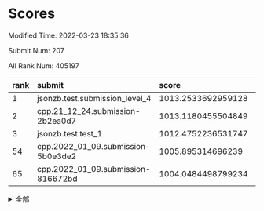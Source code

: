 # Scores

Modified Time: 2022-03-23 18:35:36

Submit Num: 207

All Rank Num: 405197

| rank |               submit               |       score        |       sigma        | pk_num |
| :--- | :--------------------------------- | :----------------- | :----------------- | :----- |
| 1    | jsonzb.test.submission_level_4     | 1013.2533692959128 | 0.7667805138009045 | 7832   |
| 2    | cpp.21_12_24.submission-2b2ea0d7   | 1013.1180455504849 | 0.795057827423285  | 7830   |
| 3    | jsonzb.test.test_1                 | 1012.4752236531747 | 0.8042731578475477 | 7830   |
| 54   | cpp.2022_01_09.submission-5b0e3de2 | 1005.895314696239  | 0.7266948013326013 | 7827   |
| 65   | cpp.2022_01_09.submission-816672bd | 1004.0484498799234 | 0.7276453983538609 | 7828   |


<details>
<summary>全部</summary>

| rank |                 submit                 |       score        |       sigma        | pk_num |
| :--- | :------------------------------------- | :----------------- | :----------------- | :----- |
| 1    | jsonzb.test.submission_level_4         | 1013.2533692959128 | 0.7667805138009045 | 7832   |
| 2    | cpp.21_12_24.submission-2b2ea0d7       | 1013.1180455504849 | 0.795057827423285  | 7830   |
| 3    | jsonzb.test.test_1                     | 1012.4752236531747 | 0.8042731578475477 | 7830   |
| 4    | gobigger.level_3.submission_level_3_15 | 1012.1470735469059 | 0.7872394279038984 | 7830   |
| 5    | gobigger.level_3.submission_level_3_25 | 1011.9386937589725 | 0.7695664207722217 | 7833   |
| 6    | gobigger.level_3.submission_level_3_0  | 1011.8696398443451 | 0.7862694781809266 | 7831   |
| 7    | gobigger.level_3.submission_level_3_47 | 1011.1943699086348 | 0.778336956918031  | 7830   |
| 8    | gobigger.level_3.submission_level_3_21 | 1011.0113343497262 | 0.750216812669649  | 7823   |
| 9    | gobigger.level_3.submission_level_3_12 | 1010.9116397323875 | 0.7760741532817391 | 7836   |
| 10   | gobigger.level_3.submission_level_3_4  | 1010.8649781137626 | 0.7556814206406738 | 7829   |
| 11   | gobigger.level_3.submission_level_3_38 | 1010.8429343947731 | 0.7547777373658972 | 7829   |
| 12   | gobigger.level_3.submission_level_3_41 | 1010.7777184408133 | 0.7735928449283751 | 7822   |
| 13   | gobigger.level_3.submission_level_3_1  | 1010.7770139007586 | 0.79369946777955   | 7832   |
| 14   | gobigger.level_3.submission_level_3_33 | 1010.7300383968691 | 0.7691046007584699 | 7829   |
| 15   | gobigger.level_3.submission_level_3_22 | 1010.6341478039457 | 0.7421340268773917 | 7831   |
| 16   | gobigger.level_3.submission_level_3_36 | 1010.6202626843651 | 0.7466702698565001 | 7824   |
| 17   | gobigger.level_3.submission_level_3_49 | 1010.5847802224048 | 0.7428588593850644 | 7830   |
| 18   | gobigger.level_3.submission_level_3_29 | 1010.580386849494  | 0.7538717191922044 | 7829   |
| 19   | gobigger.level_3.submission_level_3_26 | 1010.5776510251795 | 0.7555418521180408 | 7834   |
| 20   | gobigger.level_3.submission_level_3_9  | 1010.4947634755699 | 0.7689013910157014 | 7831   |
| 21   | gobigger.level_3.submission_level_3_39 | 1010.49473997829   | 0.7557224166753179 | 7833   |
| 22   | gobigger.level_3.submission_level_3_5  | 1010.438164629482  | 0.7587231005025183 | 7832   |
| 23   | gobigger.level_3.submission_level_3_11 | 1010.4318701704394 | 0.7498888635016524 | 7829   |
| 24   | gobigger.level_3.submission_level_3_6  | 1010.3173807564807 | 0.7784076894718197 | 7830   |
| 25   | gobigger.level_3.submission_level_3_24 | 1010.3165434462094 | 0.7781229353484028 | 7828   |
| 26   | gobigger.level_3.submission_level_3_27 | 1010.2757544811739 | 0.7706689149818129 | 7834   |
| 27   | gobigger.level_3.submission_level_3_28 | 1010.2416523757528 | 0.7565301102884807 | 7829   |
| 28   | gobigger.level_3.submission_level_3_44 | 1010.2162986744283 | 0.7540269119409969 | 7837   |
| 29   | gobigger.level_3.submission_level_3_34 | 1010.0890832353741 | 0.7650849191562564 | 7825   |
| 30   | gobigger.level_3.submission_level_3_7  | 1010.0596330029379 | 0.7669771279919391 | 7830   |
| 31   | gobigger.level_3.submission_level_3_2  | 1010.0231170292218 | 0.7441418052687516 | 7832   |
| 32   | gobigger.level_3.submission_level_3_42 | 1009.9973127313904 | 0.7615269829420362 | 7828   |
| 33   | gobigger.level_3.submission_level_3_13 | 1009.955028173111  | 0.7423077716834329 | 7829   |
| 34   | gobigger.level_3.submission_level_3_14 | 1009.9244117076743 | 0.7658244926213241 | 7828   |
| 35   | gobigger.level_3.submission_level_3_23 | 1009.913167652879  | 0.7558343495971283 | 7832   |
| 36   | gobigger.level_3.submission_level_3_30 | 1009.8870914366264 | 0.7501264673162097 | 7830   |
| 37   | gobigger.level_3.submission_level_3_45 | 1009.8533189191174 | 0.7473009299369963 | 7835   |
| 38   | gobigger.level_3.submission_level_3_20 | 1009.8270879843473 | 0.7362636831704902 | 7830   |
| 39   | gobigger.level_3.submission_level_3_43 | 1009.7116051789067 | 0.7645907722633078 | 7834   |
| 40   | gobigger.level_3.submission_level_3_19 | 1009.6084001754465 | 0.7663599195522347 | 7823   |
| 41   | gobigger.level_3.submission_level_3_40 | 1009.5291763772925 | 0.7539384295075348 | 7830   |
| 42   | gobigger.level_3.submission_level_3_35 | 1009.4486274639942 | 0.7458400500111311 | 7830   |
| 43   | gobigger.level_3.submission_level_3_3  | 1009.2200439816227 | 0.766689572300437  | 7824   |
| 44   | gobigger.level_3.submission_level_3_17 | 1009.1003547662015 | 0.7274786926724153 | 7830   |
| 45   | gobigger.level_3.submission_level_3_16 | 1009.0528909856756 | 0.7375480159287344 | 7834   |
| 46   | gobigger.level_3.submission_level_3_8  | 1008.8656052184754 | 0.731041649410319  | 7826   |
| 47   | gobigger.level_3.submission_level_3_10 | 1008.8416342706822 | 0.7276542990739007 | 7831   |
| 48   | gobigger.level_3.submission_level_3_31 | 1008.8147755700007 | 0.7387769254411289 | 7833   |
| 49   | gobigger.level_3.submission_level_3_18 | 1008.5456917236233 | 0.7563462147714921 | 7831   |
| 50   | gobigger.level_3.submission_level_3_37 | 1008.35127799209   | 0.7423714770449593 | 7828   |
| 51   | gobigger.level_3.submission_level_3_48 | 1008.270291422012  | 0.7673356024517065 | 7827   |
| 52   | gobigger.level_3.submission_level_3_46 | 1007.989847701742  | 0.7422937917178771 | 7829   |
| 53   | gobigger.level_3.submission_level_3_32 | 1007.7274497118359 | 0.7374961439762101 | 7831   |
| 54   | cpp.2022_01_09.submission-5b0e3de2     | 1005.895314696239  | 0.7266948013326013 | 7827   |
| 55   | gobigger.level_1.submission_level_1_3  | 1005.6539750952478 | 0.7326225724813888 | 7825   |
| 56   | gobigger.level_1.submission_level_1_30 | 1004.8343361166777 | 0.7205294731968228 | 7823   |
| 57   | gobigger.level_1.submission_level_1_37 | 1004.6894288994073 | 0.7285070515037735 | 7833   |
| 58   | gobigger.level_1.submission_level_1_47 | 1004.6659153334042 | 0.7163587009975946 | 7828   |
| 59   | gobigger.level_1.submission_level_1_41 | 1004.5217585380627 | 0.7156213006075556 | 7825   |
| 60   | gobigger.level_1.submission_level_1_20 | 1004.4083063637506 | 0.7150417352098725 | 7825   |
| 61   | gobigger.level_1.submission_level_1_4  | 1004.3887566080318 | 0.7229322443548036 | 7828   |
| 62   | gobigger.level_1.submission_level_1_43 | 1004.3693876953154 | 0.7424652651229058 | 7831   |
| 63   | gobigger.level_1.submission_level_1_14 | 1004.285852891025  | 0.7292526952451337 | 7832   |
| 64   | gobigger.level_1.submission_level_1_42 | 1004.1180846775641 | 0.705480125854108  | 7830   |
| 65   | cpp.2022_01_09.submission-816672bd     | 1004.0484498799234 | 0.7276453983538609 | 7828   |
| 66   | gobigger.level_1.submission_level_1_34 | 1004.0014131118639 | 0.7197167159305959 | 7830   |
| 67   | gobigger.level_1.submission_level_1_11 | 1003.9173054853911 | 0.7068639097997517 | 7834   |
| 68   | gobigger.level_1.submission_level_1_19 | 1003.7709615935106 | 0.7252084098254632 | 7825   |
| 69   | gobigger.level_1.submission_level_1_13 | 1003.7189200895648 | 0.7139415363216294 | 7829   |
| 70   | gobigger.level_1.submission_level_1_31 | 1003.6585607711594 | 0.7173016464529564 | 7837   |
| 71   | gobigger.level_1.submission_level_1_33 | 1003.6268805571714 | 0.7155321292866571 | 7827   |
| 72   | gobigger.level_1.submission_level_1_5  | 1003.620444149775  | 0.7184678866652165 | 7829   |
| 73   | gobigger.level_1.submission_level_1_44 | 1003.5610188935368 | 0.7221500198501877 | 7829   |
| 74   | gobigger.level_1.submission_level_1_12 | 1003.5411234776442 | 0.7213873803898077 | 7829   |
| 75   | gobigger.level_1.submission_level_1_0  | 1003.4829433424529 | 0.716294225896204  | 7828   |
| 76   | gobigger.level_1.submission_level_1_22 | 1003.4247315216713 | 0.7166551808971321 | 7831   |
| 77   | gobigger.level_1.submission_level_1_8  | 1003.4069884064899 | 0.7137069515855222 | 7829   |
| 78   | gobigger.level_1.submission_level_1_17 | 1003.3597127538509 | 0.7026297797253909 | 7830   |
| 79   | gobigger.level_1.submission_level_1_40 | 1003.321856564172  | 0.7149288225450251 | 7829   |
| 80   | gobigger.level_1.submission_level_1_9  | 1003.2591391128747 | 0.7147429473846713 | 7830   |
| 81   | gobigger.level_1.submission_level_1_29 | 1003.2221120095319 | 0.7389408207565814 | 7831   |
| 82   | gobigger.level_1.submission_level_1_7  | 1003.2152157990971 | 0.7384220489128576 | 7832   |
| 83   | gobigger.level_1.submission_level_1_24 | 1003.2151628111073 | 0.7325882290615378 | 7826   |
| 84   | gobigger.level_1.submission_level_1_28 | 1003.1959303221029 | 0.7108077629114454 | 7825   |
| 85   | gobigger.level_1.submission_level_1_10 | 1003.0788504563257 | 0.7169254056719528 | 7833   |
| 86   | gobigger.level_1.submission_level_1_1  | 1003.0636449854095 | 0.7232288509476371 | 7835   |
| 87   | gobigger.level_1.submission_level_1_18 | 1003.0556698093111 | 0.7232654901183554 | 7829   |
| 88   | gobigger.level_1.submission_level_1_46 | 1002.9986016770022 | 0.7119468962219941 | 7827   |
| 89   | gobigger.level_1.submission_level_1_23 | 1002.8687221986794 | 0.7085153023767151 | 7826   |
| 90   | gobigger.level_1.submission_level_1_36 | 1002.8143180209718 | 0.7073342595036132 | 7829   |
| 91   | gobigger.level_1.submission_level_1_35 | 1002.8096871426618 | 0.7162904029880623 | 7832   |
| 92   | gobigger.level_1.submission_level_1_21 | 1002.7061953105439 | 0.7093982531194778 | 7834   |
| 93   | gobigger.level_1.submission_level_1_27 | 1002.5548857347711 | 0.7145835457406816 | 7830   |
| 94   | gobigger.level_1.submission_level_1_25 | 1002.5243307802011 | 0.7195135633556716 | 7829   |
| 95   | gobigger.level_1.submission_level_1_32 | 1002.5233324019877 | 0.7104536122455615 | 7832   |
| 96   | gobigger.level_1.submission_level_1_15 | 1002.5198315843157 | 0.722408283411936  | 7830   |
| 97   | gobigger.level_1.submission_level_1_48 | 1002.4611326054619 | 0.7122811275524027 | 7826   |
| 98   | gobigger.level_1.submission_level_1_26 | 1002.4491255752692 | 0.7171109224474969 | 7827   |
| 99   | gobigger.level_1.submission_level_1_49 | 1002.3697279533508 | 0.7092212525239124 | 7827   |
| 100  | gobigger.level_1.submission_level_1_38 | 1002.2323401947159 | 0.7056543196369057 | 7829   |
| 101  | gobigger.level_1.submission_level_1_2  | 1002.1182440676977 | 0.719399457536685  | 7834   |
| 102  | gobigger.level_1.submission_level_1_45 | 1001.9945625443552 | 0.7138211373729166 | 7829   |
| 103  | gobigger.level_1.submission_level_1_6  | 1001.8162352200956 | 0.7129129203198571 | 7828   |
| 104  | gobigger.level_1.submission_level_1_39 | 1001.5514956495009 | 0.7187683336222445 | 7831   |
| 105  | gobigger.level_1.submission_level_1_16 | 1001.4424820916181 | 0.7121182442317976 | 7828   |
| 106  | gobigger.random.submission_random_33   | 997.8481815856161  | 0.7107920731982779 | 7832   |
| 107  | gobigger.random.submission_random_26   | 997.2935944638307  | 0.7197337438452523 | 7830   |
| 108  | gobigger.random.submission_random_32   | 997.1709389111262  | 0.718442654405172  | 7830   |
| 109  | gobigger.random.submission_random_23   | 996.8952863971684  | 0.7187574540989626 | 7828   |
| 110  | gobigger.random.submission_random_19   | 996.892251504446   | 0.7113823612486868 | 7831   |
| 111  | gobigger.random.submission_random_3    | 996.7670622850889  | 0.7154908554173977 | 7830   |
| 112  | gobigger.random.submission_random_11   | 996.7064222217747  | 0.7250812103316127 | 7829   |
| 113  | gobigger.random.submission_random_35   | 996.6347957927077  | 0.7096306812475431 | 7830   |
| 114  | gobigger.random.submission_random_27   | 996.5957267658297  | 0.7121459925857916 | 7831   |
| 115  | gobigger.random.submission_random_48   | 996.5306270496078  | 0.7051846178026282 | 7829   |
| 116  | gobigger.random.submission_random_13   | 996.4895357165549  | 0.702838296909514  | 7827   |
| 117  | gobigger.random.submission_random_14   | 996.45544209726    | 0.7118815506769148 | 7833   |
| 118  | gobigger.random.submission_random_45   | 996.4535898243055  | 0.7132109150728257 | 7831   |
| 119  | gobigger.random.submission_random_49   | 996.429293364027   | 0.6997373589880505 | 7832   |
| 120  | gobigger.random.submission_random_29   | 996.2511953672825  | 0.7047289998989491 | 7832   |
| 121  | gobigger.random.submission_random_12   | 996.2249977939706  | 0.709747224887664  | 7829   |
| 122  | gobigger.random.submission_random_21   | 996.2008275797747  | 0.7227939304029891 | 7828   |
| 123  | gobigger.random.submission_random_9    | 996.1111326592919  | 0.7170417020989015 | 7829   |
| 124  | gobigger.random.submission_random_18   | 996.0708287047905  | 0.7143510381246626 | 7820   |
| 125  | gobigger.random.submission_random_5    | 996.0087694116893  | 0.7161145124291206 | 7826   |
| 126  | gobigger.random.submission_random_44   | 995.9909606119288  | 0.7152105209131516 | 7832   |
| 127  | gobigger.random.submission_random_31   | 995.9696668508166  | 0.7005709976716133 | 7830   |
| 128  | gobigger.random.submission_random_46   | 995.9433050220856  | 0.7191306062108483 | 7830   |
| 129  | gobigger.random.submission_random_2    | 995.910582571689   | 0.7162829230476937 | 7827   |
| 130  | gobigger.random.submission_random_28   | 995.9066771128163  | 0.7033485873564008 | 7831   |
| 131  | gobigger.random.submission_random_15   | 995.8934491690552  | 0.7234396734098018 | 7832   |
| 132  | gobigger.random.submission_random_25   | 995.8825753456395  | 0.7267402911853038 | 7822   |
| 133  | gobigger.random.submission_random_20   | 995.8390203177848  | 0.7181423892299087 | 7832   |
| 134  | gobigger.random.submission_random_17   | 995.8145370297127  | 0.7006640691110015 | 7832   |
| 135  | gobigger.random.submission_random_16   | 995.7760043835143  | 0.7200465266069502 | 7829   |
| 136  | gobigger.random.submission_random_7    | 995.7620349623318  | 0.708416188111373  | 7830   |
| 137  | gobigger.random.submission_random_41   | 995.7564778187744  | 0.7169909060061556 | 7833   |
| 138  | gobigger.random.submission_random_43   | 995.6844170355894  | 0.7026276265648698 | 7830   |
| 139  | gobigger.random.submission_random_34   | 995.6764365019004  | 0.7146602267976206 | 7829   |
| 140  | gobigger.random.submission_random_42   | 995.6121751789543  | 0.7083599678319703 | 7827   |
| 141  | gobigger.random.submission_random_24   | 995.5902926645169  | 0.7150823887889357 | 7831   |
| 142  | gobigger.random.submission_random_0    | 995.5818398781122  | 0.7027502955045348 | 7827   |
| 143  | gobigger.random.submission_random_38   | 995.4968568491083  | 0.7186514859060819 | 7828   |
| 144  | gobigger.random.submission_random_37   | 995.4032919953339  | 0.7092175959342302 | 7829   |
| 145  | gobigger.random.submission_random_4    | 995.3347832094543  | 0.7121801186117354 | 7828   |
| 146  | gobigger.random.submission_random_1    | 995.2955738705538  | 0.7071879515437003 | 7830   |
| 147  | gobigger.random.submission_random_36   | 995.2897821078369  | 0.7155511612751964 | 7831   |
| 148  | gobigger.random.submission_random_39   | 995.2743671287681  | 0.7177191142236629 | 7836   |
| 149  | gobigger.random.submission_random_40   | 995.2449311602572  | 0.7166450731123835 | 7826   |
| 150  | gobigger.random.submission_random_30   | 995.2340336189385  | 0.705158783362762  | 7829   |
| 151  | gobigger.random.submission_random_6    | 995.1575983123917  | 0.7225912480906388 | 7829   |
| 152  | gobigger.random.submission_random_22   | 995.0722038789328  | 0.7294898842204042 | 7829   |
| 153  | gobigger.random.submission_random_8    | 995.0211846243102  | 0.71521705419761   | 7823   |
| 154  | gobigger.random.submission_random_47   | 994.6926542709724  | 0.7127656754085575 | 7829   |
| 155  | gobigger.level_2.submission_level_2_19 | 994.6299819362623  | 0.723033973855277  | 7837   |
| 156  | gobigger.random.submission_random_10   | 994.4177359931018  | 0.726105710816015  | 7831   |
| 157  | gobigger.level_2.submission_level_2_2  | 993.7459076534353  | 0.7137032243624107 | 7833   |
| 158  | gobigger.level_2.submission_level_2_6  | 993.6659189900079  | 0.7312092945006395 | 7830   |
| 159  | gobigger.level_2.submission_level_2_44 | 993.6159975353238  | 0.7345451866749556 | 7833   |
| 160  | gobigger.level_2.submission_level_2_38 | 993.3844346978839  | 0.7419773365752016 | 7830   |
| 161  | gobigger.level_2.submission_level_2_22 | 993.3489828323451  | 0.7435700088393502 | 7833   |
| 162  | gobigger.level_2.submission_level_2_41 | 993.2162423870358  | 0.7516837946541599 | 7830   |
| 163  | gobigger.level_2.submission_level_2_23 | 993.0482533939278  | 0.7285645481098592 | 7832   |
| 164  | gobigger.level_2.submission_level_2_33 | 993.0406580240972  | 0.7401131758890149 | 7836   |
| 165  | gobigger.level_2.submission_level_2_21 | 992.9971459406911  | 0.7289463206242227 | 7829   |
| 166  | gobigger.level_2.submission_level_2_11 | 992.8984574580874  | 0.7372175342339031 | 7830   |
| 167  | gobigger.level_2.submission_level_2_48 | 992.8100886416742  | 0.7390860294552875 | 7832   |
| 168  | gobigger.level_2.submission_level_2_14 | 992.8058762188817  | 0.7324211108108433 | 7834   |
| 169  | gobigger.level_2.submission_level_2_24 | 992.6496511514476  | 0.73934611228466   | 7824   |
| 170  | gobigger.level_2.submission_level_2_27 | 992.354973426945   | 0.7376219237775379 | 7827   |
| 171  | gobigger.level_2.submission_level_2_1  | 992.2386089473501  | 0.7323227706502048 | 7832   |
| 172  | gobigger.level_2.submission_level_2_5  | 992.2336605995671  | 0.7394424614107996 | 7825   |
| 173  | gobigger.level_2.submission_level_2_40 | 992.2151343177408  | 0.7498000768597942 | 7836   |
| 174  | gobigger.level_2.submission_level_2_18 | 992.1882924852208  | 0.7434497216822421 | 7830   |
| 175  | gobigger.level_2.submission_level_2_31 | 992.1704339087227  | 0.7450340768978712 | 7834   |
| 176  | gobigger.level_2.submission_level_2_36 | 992.1526418913571  | 0.7553809588599245 | 7832   |
| 177  | gobigger.level_2.submission_level_2_3  | 992.0992516047379  | 0.7283667993054634 | 7829   |
| 178  | gobigger.level_2.submission_level_2_25 | 992.0307740930355  | 0.7301353080831188 | 7831   |
| 179  | gobigger.level_2.submission_level_2_34 | 992.0239672262741  | 0.7431046512238041 | 7830   |
| 180  | gobigger.level_2.submission_level_2_47 | 992.0130339266254  | 0.7345837909181798 | 7823   |
| 181  | gobigger.level_2.submission_level_2_45 | 991.9957607616043  | 0.7406354802636763 | 7832   |
| 182  | gobigger.level_2.submission_level_2_32 | 991.9815078114232  | 0.7355647046930233 | 7832   |
| 183  | gobigger.level_2.submission_level_2_4  | 991.948442635133   | 0.7350892781385242 | 7829   |
| 184  | gobigger.level_2.submission_level_2_9  | 991.9341800009258  | 0.7456636736178758 | 7832   |
| 185  | gobigger.level_2.submission_level_2_29 | 991.8014870885229  | 0.7463194118096828 | 7835   |
| 186  | gobigger.level_2.submission_level_2_13 | 991.8009804528888  | 0.739758234190098  | 7836   |
| 187  | gobigger.level_2.submission_level_2_35 | 991.7750451158046  | 0.7510038976596018 | 7834   |
| 188  | gobigger.level_2.submission_level_2_26 | 991.7524499037801  | 0.7487631830506931 | 7830   |
| 189  | gobigger.level_2.submission_level_2_8  | 991.6854933626468  | 0.7410999801524869 | 7833   |
| 190  | gobigger.level_2.submission_level_2_7  | 991.6300802233459  | 0.7515179800301439 | 7828   |
| 191  | gobigger.level_2.submission_level_2_16 | 991.6141359531456  | 0.7672442114288096 | 7826   |
| 192  | gobigger.level_2.submission_level_2_30 | 991.604983300856   | 0.7618655120436192 | 7830   |
| 193  | gobigger.level_2.submission_level_2_39 | 991.5882290545615  | 0.7467497373234641 | 7832   |
| 194  | gobigger.level_2.submission_level_2_42 | 991.5459911782862  | 0.7756146855735278 | 7835   |
| 195  | gobigger.level_2.submission_level_2_20 | 991.5350561678565  | 0.730368790443755  | 7830   |
| 196  | gobigger.level_2.submission_level_2_0  | 991.5184002675879  | 0.7522709765925804 | 7834   |
| 197  | gobigger.level_2.submission_level_2_46 | 991.4568406590926  | 0.7387357610115497 | 7831   |
| 198  | gobigger.level_2.submission_level_2_49 | 991.1702286560411  | 0.7503011849338023 | 7829   |
| 199  | gobigger.level_2.submission_level_2_17 | 991.1570374221156  | 0.7483641375268938 | 7830   |
| 200  | gobigger.level_2.submission_level_2_15 | 991.1567119966129  | 0.7474452025106849 | 7832   |
| 201  | gobigger.level_2.submission_level_2_28 | 990.9467687352643  | 0.7778019459999778 | 7828   |
| 202  | gobigger.level_2.submission_level_2_10 | 990.9437135903037  | 0.7512816336235908 | 7838   |
| 203  | gobigger.level_2.submission_level_2_43 | 990.668258866738   | 0.7615230011018265 | 7824   |
| 204  | gobigger.level_2.submission_level_2_12 | 990.1686823262895  | 0.7617111088362113 | 7831   |
| 205  | gobigger.level_2.submission_level_2_37 | 990.1205382659648  | 0.7856897570488333 | 7836   |
| 206  | gobigger.none.submission_none_0        | 979.1693857636936  | 1.25314010109083   | 7829   |
| 207  | gobigger.none.submission_none_1        | 975.9885389910667  | 1.4865246384938966 | 7827   |

</details>